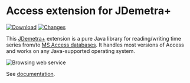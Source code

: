 # Access extension for JDemetra+

[![Download](https://img.shields.io/github/release/nbbrd/jdemetra-access.svg)](https://github.com/nbbrd/jdemetra-access/releases/latest)
[![Changes](https://img.shields.io/endpoint?url=https%3A%2F%2Fraw.githubusercontent.com%2Fnbbrd%2Fjdemetra-access%2Fbadges%2Funreleased-changes.json)](https://github.com/nbbrd/jdemetra-access/blob/develop/CHANGELOG.md)

This [JDemetra+](https://github.com/jdemetra/jdemetra-app) extension is a pure Java library for reading/writing time series from/to [MS Access databases](https://en.wikipedia.org/wiki/Microsoft_Access).
It handles most versions of Access and works on any Java-supported operating system.

![Browsing web service](https://github.com/nbbrd/jdemetra-access/wiki/assets/browse_file.gif)

See [documentation](https://github.com/nbbrd/jdemetra-access/wiki).
